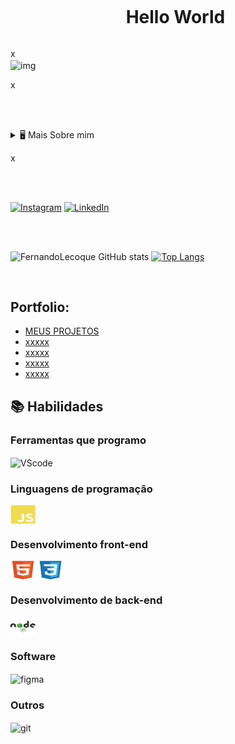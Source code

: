 <!--título-->
<div id="user-content-toc">
  <ul align="center">
    <summary><h1 style="display: inline-block">Hello World</h1></summary>
</div>

<!-- Presentation -->
<p>
   x

<br>

<!-- GIF -->
<img align="center" alt="img" src="x" />

<br>

x
</p>

<br><br>

<!-- Dropdown -->
<details>
  <summary>🖥️ Mais Sobre mim</summary>
  </details>
  <p>
x
  </p>
<br><br>

<!-- Links -->
[![Instagram](https://img.shields.io/badge/Instagram-E4405F?style=for-the-badge&logo=instagram&logoColor=white)](https://www.instagram.com/reel/C-kwANFOeez/?igsh=bDA5cml1ejV6ZHF1)
[![LinkedIn](https://img.shields.io/badge/LinkedIn-0077B5?style=for-the-badge&logo=linkedin&logoColor=white)](https://www.linkedin.com/in/fernando-lecoque-492b67311/)


<br><br>

<!-- GithubStats -->
![FernandoLecoque GitHub stats](https://github-readme-stats.vercel.app/api?username=FernandoLecoque&show_icons=true&theme=gotham)
[![Top Langs](https://github-readme-stats.vercel.app/api/top-langs/?username=FernandoLecoque&show_icons=true&theme=gotham)](https://github.com/FernandoLecoque/github-readme-stats)

<br>

<!-- Portfolio -->
## Portfolio:
- [MEUS PROJETOS](x)
- [xxxxx](x)
- [xxxxx](x)
- [xxxxx](x)
- [xxxxx](x)


## 📚 Habilidades
<!-- Skills: Programming Languages -->
<div style="flex-basis: 48%;">
    <h3>Ferramentas que programo</h3>
    <img align="center" alt="VScode" height="30" width="40" src="https://cdn.jsdelivr.net/gh/devicons/devicon/icons/vscode/vscode-original.svg">



  <div style="flex-basis: 48%;">
    <h3>Linguagens de programação</h3>
    <img align="center" alt="Js" height="30" width="40" src="https://raw.githubusercontent.com/devicons/devicon/master/icons/javascript/javascript-plain.svg">
   



<div style="flex-basis: 48%;">
    <h3>Desenvolvimento front-end</h3>
 <img align="center" alt="HTML" height="30" width="40" src="https://raw.githubusercontent.com/devicons/devicon/master/icons/html5/html5-original.svg">
    <img align="center" alt="CSS" height="30" width="40" src="https://raw.githubusercontent.com/devicons/devicon/master/icons/css3/css3-original.svg">



<div style="flex-basis: 48%;">
    <h3>Desenvolvimento de back-end</h3>
    <img align="center" alt="nodejs" height="30" width="40" src="https://raw.githubusercontent.com/devicons/devicon/master/icons/nodejs/nodejs-original-wordmark.svg" alt="nodejs">



<div style="flex-basis: 48%;">
    <h3>Software</h3>
    <img align="center" alt="figma" height="30" width="40" 
src="https://www.vectorlogo.zone/logos/figma/figma-icon.svg" alt="git" width="40">



<div style="flex-basis: 48%;">
    <h3>Outros</h3>
    <img align="center" alt="git" height="30" width="40" 
src="https://www.vectorlogo.zone/logos/git-scm/git-scm-icon.svg" alt="git" width="40">
</div>
